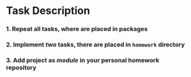 # Task Description
### 1. Repeat all tasks, where are placed in packages
### 2. Implement *two* tasks, there are placed in `homework` directory
### 3. Add project as *module* in your personal homework repository